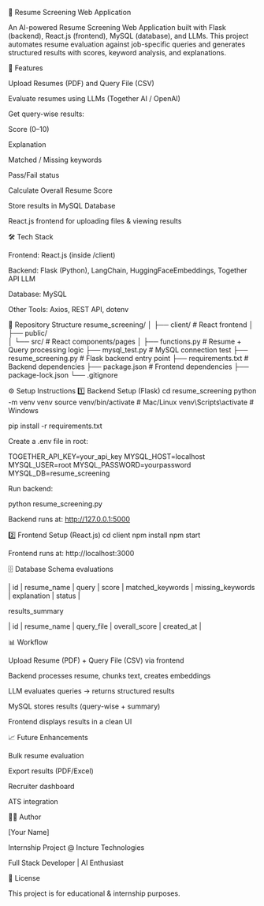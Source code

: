 📄 Resume Screening Web Application

An AI-powered Resume Screening Web Application built with Flask (backend), React.js (frontend), MySQL (database), and LLMs.
This project automates resume evaluation against job-specific queries and generates structured results with scores, keyword analysis, and explanations.

🚀 Features

Upload Resumes (PDF) and Query File (CSV)

Evaluate resumes using LLMs (Together AI / OpenAI)

Get query-wise results:

Score (0–10)

Explanation

Matched / Missing keywords

Pass/Fail status

Calculate Overall Resume Score

Store results in MySQL Database

React.js frontend for uploading files & viewing results

🛠️ Tech Stack

Frontend: React.js (inside /client)

Backend: Flask (Python), LangChain, HuggingFaceEmbeddings, Together API LLM

Database: MySQL

Other Tools: Axios, REST API, dotenv

📂 Repository Structure
resume_screening/
│
├── client/               # React frontend
│   ├── public/           
│   └── src/              # React components/pages
│
├── functions.py          # Resume + Query processing logic
├── mysql_test.py         # MySQL connection test
├── resume_screening.py   # Flask backend entry point
├── requirements.txt      # Backend dependencies
├── package.json          # Frontend dependencies
├── package-lock.json
└── .gitignore

⚙️ Setup Instructions
1️⃣ Backend Setup (Flask)
cd resume_screening
python -m venv venv
source venv/bin/activate   # Mac/Linux
venv\Scripts\activate      # Windows

pip install -r requirements.txt


Create a .env file in root:

TOGETHER_API_KEY=your_api_key
MYSQL_HOST=localhost
MYSQL_USER=root
MYSQL_PASSWORD=yourpassword
MYSQL_DB=resume_screening


Run backend:

python resume_screening.py


Backend runs at: http://127.0.0.1:5000

2️⃣ Frontend Setup (React.js)
cd client
npm install
npm start


Frontend runs at: http://localhost:3000

🗄️ Database Schema
evaluations

| id | resume_name | query | score | matched_keywords | missing_keywords | explanation | status |

results_summary

| id | resume_name | query_file | overall_score | created_at |

📊 Workflow

Upload Resume (PDF) + Query File (CSV) via frontend

Backend processes resume, chunks text, creates embeddings

LLM evaluates queries → returns structured results

MySQL stores results (query-wise + summary)

Frontend displays results in a clean UI

📈 Future Enhancements

Bulk resume evaluation

Export results (PDF/Excel)

Recruiter dashboard

ATS integration

👨‍💻 Author

[Your Name]

Internship Project @ Incture Technologies

Full Stack Developer | AI Enthusiast

📜 License

This project is for educational & internship purposes.
